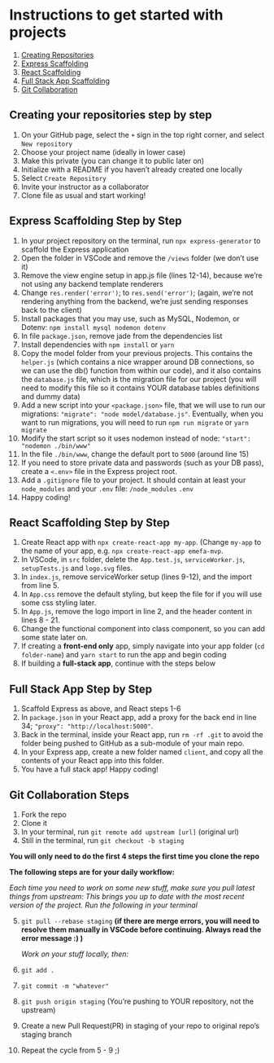 # Instructions to get started with projects

1. [Creating Repositories](#creating-your-repositories-step-by-step)
2. [Express Scaffolding](#express-scaffolding-step-by-step)
3. [React Scaffolding](#react-scaffolding-step-by-step)
4. [Full Stack App Scaffolding](#full-stack-app-step-by-step)
5. [Git Collaboration](#git-collaboration-steps)

## Creating your repositories step by step

1. On your GitHub page, select the `+` sign in the top right corner, and select `New repository`
2. Choose your project name (ideally in lower case)
3. Make this private (you can change it to public later on)
4. Initialize with a README if you haven’t already created one locally
5. Select `Create Repository`
6. Invite your instructor as a collaborator
7. Clone file as usual and start working!

## Express Scaffolding Step by Step

1. In your project repository on the terminal, run `npx express-generator` to scaffold the Express application
2. Open the folder in VSCode and remove the `/views` folder (we don’t use it)
3. Remove the view engine setup in app.js file (lines 12-14), because we’re not using any backend template renderers
4. Change `res.render('error')`; to `res.send('error')`; (again, we’re not rendering anything from the backend, we’re just sending responses back to the client)
5. Install packages that you may use, such as MySQL, Nodemon, or Dotenv: `npm install mysql nodemon dotenv`
6. In file `package.json`, remove jade from the dependencies list
7. Install dependencies with `npm install` or `yarn`
8. Copy the model folder from your previous projects. This contains the `helper.js` (which contains a nice wrapper around DB connections, so we can use the db() function from within our code), and it also contains the `database.js` file, which is the migration file for our project (you will need to modify this file so it contains YOUR database tables definitions and dummy data)
9. Add a new script into your `<package.json>` file, that we will use to run our migrations: `"migrate": "node model/database.js"`. Eventually, when you want to run migrations, you will need to run `npm run migrate` or `yarn migrate`
10. Modify the start script so it uses nodemon instead of node: `"start": "nodemon ./bin/www"`
11. In the file `./bin/www`, change the default port to `5000` (around line 15)
12. If you need to store private data and passwords (such as your DB pass), create a `<.env>` file in the Express project root.
13. Add a `.gitignore` file to your project. It should contain at least your `node_modules` and your `.env` file: `/node_modules` `.env`
14. Happy coding!

## React Scaffolding Step by Step

1. Create React app with `npx create-react-app my-app`. (Change `my-app` to the name of your app, e.g. `npx create-react-app emefa-mvp`.
2. In VSCode, in `src` folder, delete the `App.test.js`, `serviceWorker.js`, `setupTests.js` and `logo.svg` files.
3. In `index.js`, remove serviceWorker setup (lines 9-12), and the import from line 5.
4. In `App.css` remove the default styling, but keep the file for if you will use some css styling later.
5. In `App.js`, remove the logo import in line 2, and the header content in lines 8 - 21.
6. Change the functional component into class component, so you can add some state later on.
7. If creating a **front-end only** app, simply navigate into your app folder (`cd folder-name`) and `yarn start` to run the app and begin coding
8. If building a **full-stack app**, continue with the steps below

## Full Stack App Step by Step

1. Scaffold Express as above, and React steps 1-6
2. In `package.json` in your React app, add a proxy for the back end in line 34; `"proxy": "http://localhost:5000"`.
3. Back in the terminal, inside your React app, run `rm -rf .git` to avoid the folder being pushed to GitHub as a sub-module of your main repo.
4. In your Express app, create a new folder named `client`, and copy all the contents of your React app into this folder.
5. You have a full stack app! Happy coding!

## Git Collaboration Steps

1. Fork the repo
2. Clone it
3. In your terminal, run `git remote add upstream [url]` (original url)
4. Still in the terminal, run `git checkout -b staging`

**You will only need to do the first 4 steps the first time you clone the repo**

**The following steps are for your daily workflow:**

_Each time you need to work on some new stuff, make sure you pull latest things from upstream: This brings you up to date with the most recent version of the project. Run the following in your terminal_

5. `git pull --rebase staging` **(if there are merge errors, you will need to resolve them manually in VSCode before continuing. Always read the error message :) )**

   _Work on your stuff locally, then:_

6. `git add .`
7. `git commit -m "whatever"`
8. `git push origin staging` (You’re pushing to YOUR repository, not the upstream)
9. Create a new Pull Request(PR) in staging of your repo to original repo’s staging branch
10. Repeat the cycle from 5 - 9 ;)

